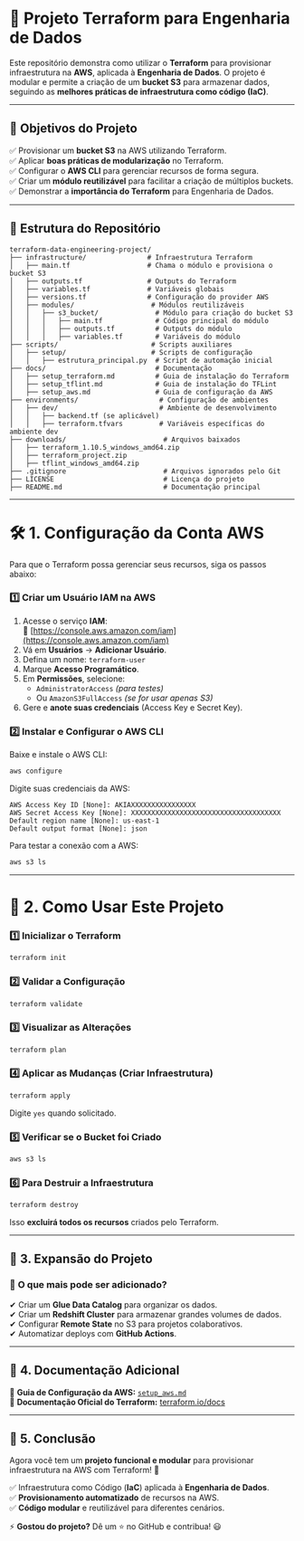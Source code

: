 # 🚀 Projeto Terraform para Engenharia de Dados

Este repositório demonstra como utilizar o **Terraform** para provisionar infraestrutura na **AWS**, aplicada à **Engenharia de Dados**. O projeto é modular e permite a criação de um **bucket S3** para armazenar dados, seguindo as **melhores práticas de infraestrutura como código (IaC)**.

---

## 📌 **Objetivos do Projeto**

✅ Provisionar um **bucket S3** na AWS utilizando Terraform.  
✅ Aplicar **boas práticas de modularização** no Terraform.  
✅ Configurar o **AWS CLI** para gerenciar recursos de forma segura.  
✅ Criar um **módulo reutilizável** para facilitar a criação de múltiplos buckets.  
✅ Demonstrar a **importância do Terraform** para Engenharia de Dados.  

---

## 📂 **Estrutura do Repositório**

```
terraform-data-engineering-project/
├── infrastructure/               # Infraestrutura Terraform
│   ├── main.tf                   # Chama o módulo e provisiona o bucket S3
│   ├── outputs.tf                # Outputs do Terraform
│   ├── variables.tf              # Variáveis globais
│   ├── versions.tf               # Configuração do provider AWS
│   ├── modules/                   # Módulos reutilizáveis
│   │   ├── s3_bucket/              # Módulo para criação do bucket S3
│   │   │   ├── main.tf             # Código principal do módulo
│   │   │   ├── outputs.tf          # Outputs do módulo
│   │   │   ├── variables.tf        # Variáveis do módulo
├── scripts/                       # Scripts auxiliares
│   ├── setup/                     # Scripts de configuração
│   │   ├── estrutura_principal.py  # Script de automação inicial
├── docs/                           # Documentação
│   ├── setup_terraform.md          # Guia de instalação do Terraform
│   ├── setup_tflint.md             # Guia de instalação do TFLint
│   ├── setup_aws.md                # Guia de configuração da AWS
├── environments/                    # Configuração de ambientes
│   ├── dev/                         # Ambiente de desenvolvimento
│   │   ├── backend.tf (se aplicável)
│   │   ├── terraform.tfvars         # Variáveis específicas do ambiente dev
├── downloads/                        # Arquivos baixados
│   ├── terraform_1.10.5_windows_amd64.zip
│   ├── terraform_project.zip
│   ├── tflint_windows_amd64.zip
├── .gitignore                        # Arquivos ignorados pelo Git
├── LICENSE                           # Licença do projeto
├── README.md                         # Documentação principal

```

---

# 🛠 **1. Configuração da Conta AWS**

Para que o Terraform possa gerenciar seus recursos, siga os passos abaixo:

### **1️⃣ Criar um Usuário IAM na AWS**

1. Acesse o serviço **IAM**:  
   🔗 [https://console.aws.amazon.com/iam](https://console.aws.amazon.com/iam)
2. Vá em **Usuários** → **Adicionar Usuário**.
3. Defina um nome: `terraform-user`
4. Marque **Acesso Programático**.
5. Em **Permissões**, selecione:
   - `AdministratorAccess` _(para testes)_  
   - Ou `AmazonS3FullAccess` _(se for usar apenas S3)_
6. Gere e **anote suas credenciais** (Access Key e Secret Key).

### **2️⃣ Instalar e Configurar o AWS CLI**

Baixe e instale o AWS CLI:

```sh
aws configure
```

Digite suas credenciais da AWS:

```
AWS Access Key ID [None]: AKIAXXXXXXXXXXXXXXXX
AWS Secret Access Key [None]: XXXXXXXXXXXXXXXXXXXXXXXXXXXXXXXXXXXXX
Default region name [None]: us-east-1
Default output format [None]: json
```

Para testar a conexão com a AWS:

```sh
aws s3 ls
```

---

# 🚀 **2. Como Usar Este Projeto**

### **1️⃣ Inicializar o Terraform**

```sh
terraform init
```

### **2️⃣ Validar a Configuração**

```sh
terraform validate
```

### **3️⃣ Visualizar as Alterações**

```sh
terraform plan
```

### **4️⃣ Aplicar as Mudanças (Criar Infraestrutura)**

```sh
terraform apply
```

Digite `yes` quando solicitado.

### **5️⃣ Verificar se o Bucket foi Criado**

```sh
aws s3 ls
```

### **6️⃣ Para Destruir a Infraestrutura**

```sh
terraform destroy
```

Isso **excluirá todos os recursos** criados pelo Terraform.

---

## 📌 **3. Expansão do Projeto**

### 🔹 **O que mais pode ser adicionado?**

✔ Criar um **Glue Data Catalog** para organizar os dados.  
✔ Criar um **Redshift Cluster** para armazenar grandes volumes de dados.  
✔ Configurar **Remote State** no S3 para projetos colaborativos.  
✔ Automatizar deploys com **GitHub Actions**.  

---

## 📖 **4. Documentação Adicional**

📂 **Guia de Configuração da AWS:** [`setup_aws.md`](docs/setup_aws.md)  
📂 **Documentação Oficial do Terraform:** [terraform.io/docs](https://developer.hashicorp.com/terraform/docs)  

---

## 🎯 **5. Conclusão**

Agora você tem um **projeto funcional e modular** para provisionar infraestrutura na AWS com Terraform! 🚀  

✅ Infraestrutura como Código (**IaC**) aplicada à **Engenharia de Dados**.  
✅ **Provisionamento automatizado** de recursos na AWS.  
✅ **Código modular** e reutilizável para diferentes cenários.  

⚡ **Gostou do projeto?** Dê um ⭐ no GitHub e contribua! 😃
